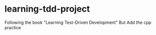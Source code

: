 # learning-tdd-project
Following the book "Learning Test-Driven Development"
But Add the cpp practice

